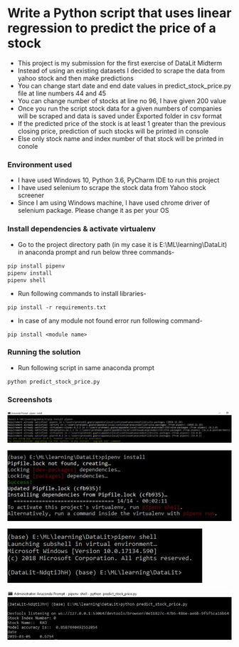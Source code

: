 # Write a Python script that uses linear regression to predict the price of a stock

- This project is my submission for the first exercise of DataLit Midterm
- Instead of using an existing datasets I decided to scrape the data from yahoo stock and then make predictions
- You can change start date and end date values in predict_stock_price.py file at line numbers 44 and 45
- You can change number of stocks at line no 96, I have given 200 value
- Once you run the script stock data for a given numbers of companies will be scraped and data is saved under Exported folder in csv format
- If the predicted price of the stock is at least 1 greater than the previous closing price, prediction of such stocks will be printed in console
- Else only stock name and index number of that stock will be printed in conole

### Environment used
- I have used Windows 10, Python 3.6, PyCharm IDE to run this project
- I have used selenium to scrape the stock data from Yahoo stock screener
- Since I am using Windows machine, I have used chrome driver of selenium package. Please change it as per your OS

### Install dependencies & activate virtualenv

- Go to the project directory path (in my case it is  E:\ML\learning\DataLit) in anaconda prompt and run below three commands-
```
pip install pipenv
pipenv install
pipenv shell
```

- Run following commands to install libraries-
```
pip install -r requirements.txt
```

- In case of any module not found error run following command-
```
pip install <module name>
```

### Running the solution

- Run following script in same anaconda prompt
```
python predict_stock_price.py
```

### Screenshots

![Alt text](install_virtual.JPG?raw=true "Install Virtual Environment")

![Alt text](install_virtual_2.JPG?raw=true "Install Virtual Environment 2")

![Alt text](activate_virtual.JPG?raw=true "Activate Virtual Environment")

![Alt text](run_script.JPG?raw=true "Run Stock Prediction Script")


